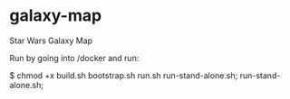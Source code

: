 # galaxy-map

Star Wars Galaxy Map

Run by going into /docker and run: 


$ chmod +x build.sh bootstrap.sh run.sh run-stand-alone.sh; run-stand-alone.sh;
